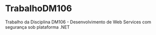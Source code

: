 # TrabalhoDM106
Trabalho da Disciplina DM106 - Desenvolvimento de Web Services com segurança sob plataforma .NET
